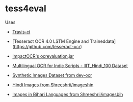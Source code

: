 # tess4eval

Uses

* [Travis-ci](https://travis-ci.org/Shreeshrii/tess4eval)
* [Tesseract OCR 4.0 LSTM Engine and Traineddata] (https://github.com/tesseract-ocr)
* [ImpactOCR's ocrevaluation.jar ](https://bintray.com/impactocr/maven/download_file?file_path=eu%2Fdigitisation%2FocrevalUAtion%2F1.3.0%2FocrevalUAtion-1.3.0-jar-with-dependencies.jar%20script:)

* [Multilingual OCR for Indic Scripts - IIIT_Hindi_100 Dataset](http://ocr.iiit.ac.in/Hindi100.html)
* [Synthetic Images Dataset from dev-ocr](https://sourceforge.net/projects/dev-ocr/files/Data%20For%20Training%20Testing/)
* [Hindi Images from Shreeshrii/imageshin](https://github.com/shreeshrii/imageshin)
* [Images in Bihari Languages from Shreeshrii/imagesbih](https://github.com/shreeshrii/imagesbih)
